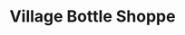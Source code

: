 ---
title: "Village Bottle Shoppe"
url: /west-lafayette/village-bottle-shoppe-sagamore-parkway-west/
shop: Spirituosen
---